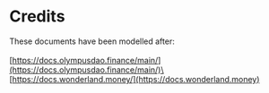 # Credits

These documents have been modelled after:\
\
[https://docs.olympusdao.finance/main/](https://docs.olympusdao.finance/main/)\
[https://docs.wonderland.money/](https://docs.wonderland.money)
